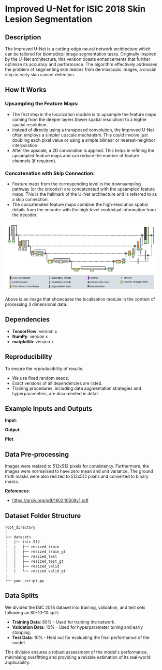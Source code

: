 # Improved U-Net for ISIC 2018 Skin Lesion Segmentation

## Description

The Improved U-Net is a cutting-edge neural network architecture which can be tailored for biomedical image segmentation tasks. Originally inspired by the U-Net architecture, this version boasts enhancements that further optimize its accuracy and performance. The algorithm effectively addresses the problem of segmenting skin lesions from dermoscopic images, a crucial step in early skin cancer detection.

## How It Works

### Upsampling the Feature Maps:

- The first step in the localization module is to upsample the feature maps coming from the deeper layers (lower spatial resolution) to a higher spatial resolution.
- Instead of directly using a transposed convolution, the Improved U-Net often employs a simpler upscale mechanism. This could involve just doubling each pixel value or using a simple bilinear or nearest-neighbor interpolation.
- After the upscale, a 2D convolution is applied. This helps in refining the upsampled feature maps and can reduce the number of feature channels (if required).

### Concatenation with Skip Connection:

- Feature maps from the corresponding level in the downsampling pathway (or the encoder) are concatenated with the upsampled feature maps. This is the hallmark of the U-Net architecture and is referred to as a skip connection.
- The concatenated feature maps combine the high-resolution spatial details from the encoder with the high-level contextual information from the decoder.

![Improved UNet Model Architecture](architecture.png)

Above is an image that showcases the localisation module in the context of processing 3 dimensional data.

## Dependencies

- **TensorFlow**: version x
- **NumPy**: version x
- **matplotlib**: version x

## Reproducibility

To ensure the reproducibility of results:
- We use fixed random seeds.
- Exact versions of all dependencies are listed.
- Training procedures, including data augmentation strategies and hyperparameters, are documented in detail.

## Example Inputs and Outputs

**Input**: 

**Output**: 

**Plot**:


## Data Pre-processing

Images were resized to 512x512 pixels for consistency. Furthermore, the images were normalised to have zero mean and unit variance. The ground truth masks were also resized to 512x512 pixels and converted to binary masks.

**References**:
- https://arxiv.org/pdf/1802.10508v1.pdf

## Dataset Folder Structure

```
root_directory
│
├── datasets
│   ├── isic-512
│   │   ├── resized_train
│   │   ├── resized_train_gt
│   │   ├── resized_test
│   │   ├── resized_test_gt
│   │   ├── resized_valid
│   │   └── resized_valid_gt
│
└── your_script.py
```

## Data Splits

We divided the ISIC 2018 dataset into training, validation, and test sets following an 80-10-10 split:

- **Training Data**: 80% - Used for training the network.
- **Validation Data**: 10% - Used for hyperparameter tuning and early stopping.
- **Test Data**: 10% - Held out for evaluating the final performance of the model.

This division ensures a robust assessment of the model's performance, minimising overfitting and providing a reliable estimation of its real-world applicability.
